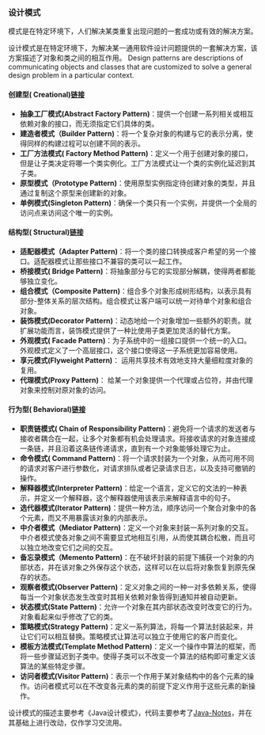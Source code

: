 ### 设计模式

模式是在特定环境下，人们解决某类重复出现问题的一套成功或有效的解决方案。

设计模式是在特定环境下，为解决某一通用软件设计问题提供的一套解决方案，该方案描述了对象和类之间的相互作用。
Design patterns are descriptions of communicating objects and classes that are customized to solve a general design problem in a particular context.

#### 创建型( Creational)[链接](src/main/java/com/designpattern/cases/constructor/README.md)
- **抽象工厂模式(Abstract Factory Pattern)**：提供一个创建一系列相关或相互依赖对象的接口，而无须指定它们具体的类。 
- **建造者模式（Builder Pattern)**：将一个复杂对象的构建与它的表示分离，使得同样的构建过程可以创建不同的表示。
- **工厂方法模式( Factory Method Pattern)**：定义一个用于创建对象的接口，但是让子类决定将哪一个类实例化。工厂方法模式让一个类的实例化延迟到其子类。
- **原型模式（Prototype Pattern)**：使用原型实例指定待创建对象的类型，并且通过复制这个原型来创建新的对象。
- **单例模式(Singleton Pattern)**：确保一个类只有一个实例，并提供一个全局的访问点来访间这个唯一的实例。

#### 结构型( Structural)[链接](src/main/java/com/designpattern/cases/structure/README.md)
- **适配器模式（Adapter Pattern)**：将一个类的接口转换成客户希望的另一个接口。适配器模式让那些接口不兼容的类可以一起工作。
- **桥接模式( Bridge Pattern)**：将抽象部分与它的实现部分解耦，使得两者都能够独立变化。
- **组合模式（Composite Pattern)**：组合多个对象形成树形结构，以表示具有部分-整体关系的层次结构。组合模式让客户端可以统一对待单个对象和组合对象。
- **装饰模式(Decorator Pattern)**：动态地给一个对象增加一些额外的职责。就扩展功能而言，装饰模式提供了一种比使用子类更加灵活的替代方案。
- **外观模式( Facade Pattern)**：为子系统中的一组接口提供一个统一的入口。外观模式定义了一个高层接口，这个接口使得这一子系统更加容易使用。
- **享元模式(Flyweight Pattern)**： 运用共享技术有效地支持大量细粒度对象的复用。
- **代理模式(Proxy Pattern)**： 给某一个对象提供一个代理或占位符，并由代理对象来控制对原对象的访问。

#### 行为型( Behavioral)[链接](src/main/java/com/designpattern/cases/behavior/README.md)
- **职责链模式( Chain of Responsibility Pattern)**：避免将一个请求的发送者与接收者耦合在一起，让多个对象都有机会处理请求。将接收请求的对象连接成一条链，并且沿着这条链传递请求，直到有一个对象能够处理它为止。
- **命令模式( Command Pattern)**：将一个请求封装为一个对象，从而可用不同的请求对客户进行参数化，对请求排队或者记录请求日志，以及支持可撤销的操作。
- **解释器模式(Interpreter Pattern)**：给定一个语言，定义它的文法的一种表示，并定义一个解释器，这个解释器使用该表示来解释语言中的句子。
- **选代器模式(Iterator Pattern)**：提供一种方法，顺序访问一个聚合对象中的各个元素，而又不用暴露该对象的内部表示。
- **中介者模式（Mediator Pattern)**：定义一个对象来封装一系列对象的交互。中介者模式使各对象之间不需要显式地相互引用，从而使其耦合松散，而且可以独立地改变它们之间的交互。
- **备忘录模式（Memento Pattern)**：在不破坏封装的前提下捕获一个对象的内部状态，并在该对象之外保存这个状态，这样可以在以后将对象恢复到原先保存的状态。
- **观察者模式(Observer Pattern)**：定义对象之间的一种一对多依赖关系，使得每当一个对象状态发生改变时其相关依赖对象皆得到通知并被自动更新。
- **状态模式(State Pattern)**：允许一个对象在其内部状态改变时改变它的行为。对象看起来似乎修改了它的类。
- **策略模式(Strategy Pattern)**：定义一系列算法，将每一个算法封装起来，并让它们可以相互替换。策略模式让算法可以独立于使用它的客户而变化。
- **模板方法模式(Template Method Pattern)**：定义一个操作中算法的框架，而将一些步骤延迟到子类中。使得子类可以不改变一个算法的结构即可重定义该算法的某些特定步骤。
- **访问者模式(Visitor Pattern)**：表示一个作用于某对象结构中的各个元素的操作。访问者模式可以在不改变各元素的类的前提下定义作用于这些元素的新操作。

设计模式的描述主要参考《Java设计模式》，代码主要参考了[Java-Notes](https://github.com/DuHouAn/Java-Notes)，并在其基础上进行改动，仅作学习交流用。
